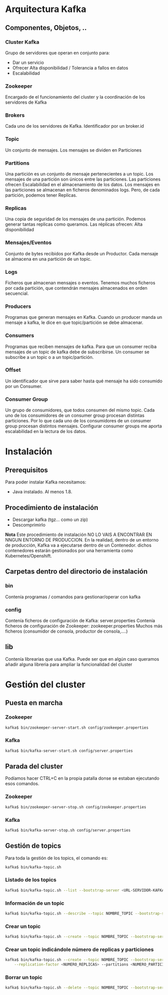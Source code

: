 # Arquitectura Kafka

## Componentes, Objetos, ..

### Cluster Kafka
Grupo de servidores que operan en conjunto para:
* Dar un servicio
* Ofrecer Alta disponibilidad / Tolerancia  a fallos en datos
* Escalabilidad

### Zookeeper
Encargado de el funcionamiento del cluster y la coordinación de los servidores de Kafka

### Brokers
Cada uno de los servidores de Kafka. 
Identificador por un broker.id

### Topic
Un conjunto de mensajes.
Los mensajes se dividen en Particiones

### Partitions
Una partición es un conjunto de mensaje pertenecientes a un topic.
Los mensajes de una partición son únicos entre las particiones.
Las particiones ofrecen Escalabilidad en el almacenamiento de los datos.
Los mensajes en las particiones se almacenan en ficheros denominados logs.
Pero, de cada partición, podemos tener Replicas.

### Replicas
Una copia de seguridad de los mensajes de una partición.
Podemos generar tantas replicas como queramos.
Las réplicas ofrecen: Alta disponibilidad

### Mensajes/Eventos
Conjunto de bytes recibidos por Kafka desde un Productor.
Cada mensaje se almacena en una partición de un topic.

### Logs
Ficheros que almacenan mensajes o eventos. 
Tenemos muchos ficheros por cada partición, que contendrán mensajes 
almacenados en orden secuencial.

### Producers
Programas que generan mensajes en Kafka.
Cuando un producer manda un mensaje a kafka, le dice en que topic/partición se debe almacenar.

### Consumers
Programas que reciben mensajes de kafka.
Para que un consumer reciba mensajes de un topic de kafka debe de subscribirse.
Un consumer se subscribe a un topic o a un topic/partición.

### Offset
Un identificador que sirve para saber hasta qué mensaje ha sido consumido por un Consumer.

### Consumer Group
Un grupo de consumidores, que todos consumen del mismo topic.
Cada uno de los consumidores de un consumer group procesan distintas particiones.
Por lo que cada uno de los consumidores de un consumer group procesan distintos mensajes.
Configurar consumer groups me aporta escalabilidad en la lectura de los datos.

# Instalación

## Prerequisitos
Para poder instalar Kafka necesitamos:
* Java instalado. Al menos 1.8.

## Procedimiento de instalación
* Descargar kafka (tgz... como un zip)
* Descomprimirlo

**Nota** Este procedimiento de instalación NO LO VAIS A ENCONTRAR EN NNGUN ENTORNO DE PRODUCCION.
En la realidad, dentro de un entorno de producción, Kafka va a ejecutarse dentro de un Contenedor.
dichos contenedores estarán gestionados por una herramienta como Kubernetes/Openshift.

## Carpetas dentro del directorio de instalación
### bin
Contenía programas / comandos para gestionar/operar con kafka

### config
Contenía ficheros de configuración de Kafka: server.properties
Contenía ficheros de configuración de Zookeeper: zookeeper.properties
Muchos más ficheros (consumidor de consola, productor de consola,....)

## lib
Contenía librearias que usa Kafka.
Puede ser que en algún caso queramos añadir alguna libreria para ampliar la funcionalidad del cluster

# Gestión del cluster

## Puesta en marcha
### Zookeeper
``` sh
kafka$ bin/zookeeper-server-start.sh config/zookeeper.properties
```
### Kafka
``` sh
kafka$ bin/kafka-server-start.sh config/server.properties
```
## Parada del cluster
Podíamos hacer CTRL+C en la propia patalla donse se estaban ejecutando esos comandos.

### Zookeeper
``` sh
kafka$ bin/zookeeper-server-stop.sh config/zookeeper.properties
```
### Kafka
``` sh
kafka$ bin/kafka-server-stop.sh config/server.properties
```

## Gestión de topics

Para toda la gestión de los topics, el comando es:
``` sh
kafka$ bin/kafka-topic.sh
```

### Listado de los topics
``` sh
kafka$ bin/kafka-topic.sh --list --bootstrap-server <URL-SERVIDOR-KAFKA>
```

### Información de un topic
``` sh
kafka$ bin/kafka-topic.sh --describe --topic NOMBRE_TOPIC --bootstrap-server <URL-SERVIDOR-KAFKA>
```

### Crear un topic
``` sh
kafka$ bin/kafka-topic.sh --create --topic NOMBRE_TOPIC --bootstrap-server <URL-SERVIDOR-KAFKA>
```
### Crear un topic indicándole número de replicas y particiones
``` sh
kafka$ bin/kafka-topic.sh --create --topic NOMBRE_TOPIC --bootstrap-server <URL-SERVIDOR-KAFKA> \
    --replication-factor <NUMERO_REPLICAS> --partitions <NUMERO_PARTICIONES>
```

### Borrar un topic
``` sh
kafka$ bin/kafka-topic.sh --delete --topic NOMBRE_TOPIC --bootstrap-server <URL-SERVIDOR-KAFKA>
```

